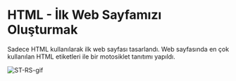 # HTML - İlk Web Sayfamızı Oluşturmak

Sadece HTML kullanılarak ilk web sayfası tasarlandı. Web sayfasında en çok kullanılan HTML etiketleri ile bir motosiklet tanıtımı yapıldı.

![ST-RS-gif](https://github.com/OguzcanIzanli/Patika_Week_1/assets/95178772/1e7ea5d4-4ba4-47b0-863b-adf4e3c4ec72)
